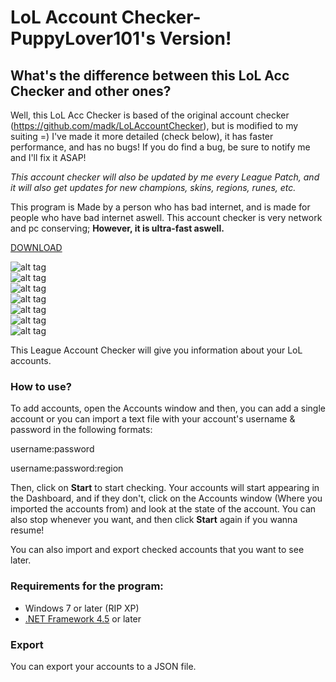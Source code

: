 # LoL Account Checker-PuppyLover101's Version!

## What's the difference between this LoL Acc Checker and other ones?

Well, this LoL Acc Checker is based of the original account checker (https://github.com/madk/LoLAccountChecker), but is modified to my suiting =) I've made it more detailed (check below), it has faster performance, and has no bugs! If you do find a bug, be sure to notify me and I'll fix it ASAP!

*This account checker will also be updated by me every League Patch, and it will also get updates for new champions, skins, regions, runes, etc.*

This program is Made by a person who has bad internet, and is made for people who have bad internet aswell. This account checker is very network and pc conserving; **However, it is ultra-fast aswell.**

[DOWNLOAD](https://github.com/CYCOABHI/LoL-Account-Checker-PuppyLover101/blob/master/LoLAccountChecker.zip)

![alt tag](https://raw.githubusercontent.com/CYCOABHI/LoL-Account-Checker-PuppyLover101/master/Sample%20Image-Dashboard.png)
<br>
![alt tag](https://raw.githubusercontent.com/CYCOABHI/LoL-Account-Checker-PuppyLover101/master/Sample%20Image-Accounts.png)
<br>
![alt tag](https://raw.githubusercontent.com/CYCOABHI/LoL-Account-Checker-PuppyLover101/master/Sample%20Image-Champions.jpg)
<br>
![alt tag](https://raw.githubusercontent.com/CYCOABHI/LoL-Account-Checker-PuppyLover101/master/Sample%20Image-Skins.png)
<br>
![alt tag](https://raw.githubusercontent.com/CYCOABHI/LoL-Account-Checker-PuppyLover101/master/Sample%20Image-Runes.png)
<br>
![alt tag](https://raw.githubusercontent.com/CYCOABHI/LoL-Account-Checker-PuppyLover101/master/Sample%20Image-Transfers.png)
<br>
![alt tag](https://raw.githubusercontent.com/CYCOABHI/LoL-Account-Checker-PuppyLover101/master/Sample%20Image-Filter.png)
<br>

This League Account Checker will give you information about your LoL accounts.

### How to use?

To add accounts, open the Accounts window and then, you can add a single account or you can import a text file with your account's username & password in the following formats:

username:password

username:password:region

Then, click on **Start** to start checking. Your accounts will start appearing in the Dashboard, and if they don't, click on the Accounts window (Where you imported the accounts from) and look at the state of the account. You can also stop whenever you want, and then click **Start** again if you wanna resume!
 
You can also import and export checked accounts that you want to see later.

### Requirements for the program:

 * Windows 7 or later (RIP XP)
 * [.NET Framework 4.5](https://www.microsoft.com/en-us/download/details.aspx?id=30653) or later

### Export
You can export your accounts to a JSON file.
